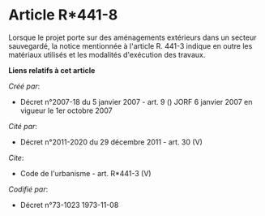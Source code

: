 # Article R*441-8

Lorsque le projet porte sur des aménagements extérieurs dans un secteur sauvegardé, la notice mentionnée à l'article R. 441-3
indique en outre les matériaux utilisés et les modalités d'exécution des travaux.

**Liens relatifs à cet article**

_Créé par_:

  - Décret n°2007-18 du 5 janvier 2007 - art. 9 () JORF 6 janvier 2007 en vigueur le 1er octobre 2007

_Cité par_:

  - Décret n°2011-2020 du 29 décembre 2011 - art. 30 (V)

_Cite_:

  - Code de l'urbanisme - art. R*441-3 (V)

_Codifié par_:

  - Décret n°73-1023 1973-11-08

